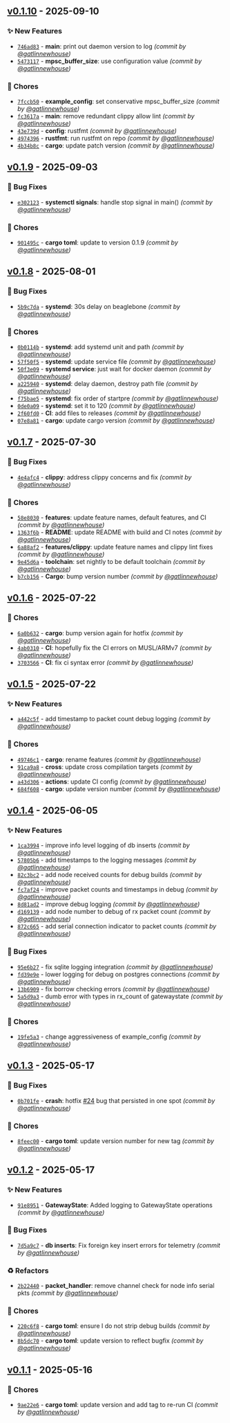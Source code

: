 

## [v0.1.10] - 2025-09-10
### :sparkles: New Features
- [`746ad83`](https://github.com/coffee-and-telesense/meshtastic-telemetry-daemon-rs/commit/746ad8304ce89462d932cd07ad5f550ce487ac3f) - **main**: print out daemon version to log *(commit by [@gatlinnewhouse](https://github.com/gatlinnewhouse))*
- [`5473117`](https://github.com/coffee-and-telesense/meshtastic-telemetry-daemon-rs/commit/5473117775c61a9de16a024cbec4f58c362aa915) - **mpsc_buffer_size**: use configuration value *(commit by [@gatlinnewhouse](https://github.com/gatlinnewhouse))*

### :wrench: Chores
- [`7fccb50`](https://github.com/coffee-and-telesense/meshtastic-telemetry-daemon-rs/commit/7fccb50e32ea2ff79cc0928543713fcc1cdca0f3) - **example_config**: set conservative mpsc_buffer_size *(commit by [@gatlinnewhouse](https://github.com/gatlinnewhouse))*
- [`fc3617a`](https://github.com/coffee-and-telesense/meshtastic-telemetry-daemon-rs/commit/fc3617ad43f3cf656e53d5225b759864cc65e313) - **main**: remove redundant clippy allow lint *(commit by [@gatlinnewhouse](https://github.com/gatlinnewhouse))*
- [`43e739d`](https://github.com/coffee-and-telesense/meshtastic-telemetry-daemon-rs/commit/43e739d3b40755ed6eaa911eddb104fb36b1cefc) - **config**: rustfmt *(commit by [@gatlinnewhouse](https://github.com/gatlinnewhouse))*
- [`4974396`](https://github.com/coffee-and-telesense/meshtastic-telemetry-daemon-rs/commit/4974396d3a4ad9ea1943b720ba2130c0e6e287a5) - **rustfmt**: run rustfmt on repo *(commit by [@gatlinnewhouse](https://github.com/gatlinnewhouse))*
- [`4b34b8c`](https://github.com/coffee-and-telesense/meshtastic-telemetry-daemon-rs/commit/4b34b8cb15663e36efd3b638742e132526b8b89f) - **cargo**: update patch version *(commit by [@gatlinnewhouse](https://github.com/gatlinnewhouse))*


## [v0.1.9] - 2025-09-03
### :bug: Bug Fixes
- [`e302123`](https://github.com/coffee-and-telesense/meshtastic-telemetry-daemon-rs/commit/e302123be1c8e00c1c8db1a77f73b376c5b02ddd) - **systemctl signals**: handle stop signal in main() *(commit by [@gatlinnewhouse](https://github.com/gatlinnewhouse))*

### :wrench: Chores
- [`901495c`](https://github.com/coffee-and-telesense/meshtastic-telemetry-daemon-rs/commit/901495cdbb2af4e9bafc42f47f96970b5f65337c) - **cargo toml**: update to version 0.1.9 *(commit by [@gatlinnewhouse](https://github.com/gatlinnewhouse))*


## [v0.1.8] - 2025-08-01
### :bug: Bug Fixes
- [`5b9c7da`](https://github.com/coffee-and-telesense/meshtastic-telemetry-daemon-rs/commit/5b9c7da1c0c01077214be573a9bbd23354e1bf00) - **systemd**: 30s delay on beaglebone *(commit by [@gatlinnewhouse](https://github.com/gatlinnewhouse))*

### :wrench: Chores
- [`0b0114b`](https://github.com/coffee-and-telesense/meshtastic-telemetry-daemon-rs/commit/0b0114b0a174dcf69d8ae6ca88f5652c2a435154) - **systemd**: add systemd unit and path *(commit by [@gatlinnewhouse](https://github.com/gatlinnewhouse))*
- [`57f50f5`](https://github.com/coffee-and-telesense/meshtastic-telemetry-daemon-rs/commit/57f50f54221cee57cd9152f69946839de349160a) - **systemd**: update service file *(commit by [@gatlinnewhouse](https://github.com/gatlinnewhouse))*
- [`50f3e09`](https://github.com/coffee-and-telesense/meshtastic-telemetry-daemon-rs/commit/50f3e0971a13905d651b3beb8d23de9dcd3e6f02) - **systemd service**: just wait for docker daemon *(commit by [@gatlinnewhouse](https://github.com/gatlinnewhouse))*
- [`a225940`](https://github.com/coffee-and-telesense/meshtastic-telemetry-daemon-rs/commit/a225940e4b9730380b537eabc0664450d4e294c9) - **systemd**: delay daemon, destroy path file *(commit by [@gatlinnewhouse](https://github.com/gatlinnewhouse))*
- [`f75bae5`](https://github.com/coffee-and-telesense/meshtastic-telemetry-daemon-rs/commit/f75bae563b2d5f5e8b4534102d25cef9f203e774) - **systemd**: fix order of startpre *(commit by [@gatlinnewhouse](https://github.com/gatlinnewhouse))*
- [`0de0a09`](https://github.com/coffee-and-telesense/meshtastic-telemetry-daemon-rs/commit/0de0a09ee2ff916af4a9610da8add32124cbd968) - **systemd**: set it to 120 *(commit by [@gatlinnewhouse](https://github.com/gatlinnewhouse))*
- [`2f60fd0`](https://github.com/coffee-and-telesense/meshtastic-telemetry-daemon-rs/commit/2f60fd0ebb45e8f1ea10deda420c51e66fef2007) - **CI**: add files to releases *(commit by [@gatlinnewhouse](https://github.com/gatlinnewhouse))*
- [`07e8a81`](https://github.com/coffee-and-telesense/meshtastic-telemetry-daemon-rs/commit/07e8a81265381d010c58ae1e99ec2249bb9cf072) - **cargo**: update cargo version *(commit by [@gatlinnewhouse](https://github.com/gatlinnewhouse))*


## [v0.1.7] - 2025-07-30
### :bug: Bug Fixes
- [`4e4afc4`](https://github.com/coffee-and-telesense/meshtastic-telemetry-daemon-rs/commit/4e4afc4203a667396b41aa49421227ec17b223e3) - **clippy**: address clippy concerns and fix *(commit by [@gatlinnewhouse](https://github.com/gatlinnewhouse))*

### :wrench: Chores
- [`58e8030`](https://github.com/coffee-and-telesense/meshtastic-telemetry-daemon-rs/commit/58e8030c133f8868a8dc24f2f772298f1817b7c6) - **features**: update feature names, default features, and CI *(commit by [@gatlinnewhouse](https://github.com/gatlinnewhouse))*
- [`1363f6b`](https://github.com/coffee-and-telesense/meshtastic-telemetry-daemon-rs/commit/1363f6bdf0c48e37a0ee36add73f61c6aff6541e) - **README**: update README with build and CI notes *(commit by [@gatlinnewhouse](https://github.com/gatlinnewhouse))*
- [`6a88af2`](https://github.com/coffee-and-telesense/meshtastic-telemetry-daemon-rs/commit/6a88af2ca7c789f34858584d69aa2b18296de12a) - **features/clippy**: update feature names and clippy lint fixes *(commit by [@gatlinnewhouse](https://github.com/gatlinnewhouse))*
- [`9e45d6a`](https://github.com/coffee-and-telesense/meshtastic-telemetry-daemon-rs/commit/9e45d6a0da62c0877e86e9dcb0d5f95a1603c9cd) - **toolchain**: set nightly to be default toolchain *(commit by [@gatlinnewhouse](https://github.com/gatlinnewhouse))*
- [`b7cb156`](https://github.com/coffee-and-telesense/meshtastic-telemetry-daemon-rs/commit/b7cb156b4c76706633da89159589a87c9e48b624) - **Cargo**: bump version number *(commit by [@gatlinnewhouse](https://github.com/gatlinnewhouse))*


## [v0.1.6] - 2025-07-22
### :wrench: Chores
- [`6a0b632`](https://github.com/coffee-and-telesense/meshtastic-telemetry-daemon-rs/commit/6a0b632ce5cd53028a45165f23ce2ad919e47ad6) - **cargo**: bump version again for hotfix *(commit by [@gatlinnewhouse](https://github.com/gatlinnewhouse))*
- [`4ab0310`](https://github.com/coffee-and-telesense/meshtastic-telemetry-daemon-rs/commit/4ab03101acee5331a44a2b4521a0d7a2082f302e) - **CI**: hopefully fix the CI errors on MUSL/ARMv7 *(commit by [@gatlinnewhouse](https://github.com/gatlinnewhouse))*
- [`3703566`](https://github.com/coffee-and-telesense/meshtastic-telemetry-daemon-rs/commit/3703566b8947a7cac42503b7a3b09f58c9436e94) - **CI**: fix ci syntax error *(commit by [@gatlinnewhouse](https://github.com/gatlinnewhouse))*


## [v0.1.5] - 2025-07-22
### :sparkles: New Features
- [`a442c5f`](https://github.com/coffee-and-telesense/meshtastic-telemetry-daemon-rs/commit/a442c5fa1407b378d5e46f7e0922ecb5b00ce88f) - add timestamp to packet count debug logging *(commit by [@gatlinnewhouse](https://github.com/gatlinnewhouse))*

### :wrench: Chores
- [`49746c1`](https://github.com/coffee-and-telesense/meshtastic-telemetry-daemon-rs/commit/49746c120d55832f3a203f63db8d92670e901bb7) - **cargo**: rename features *(commit by [@gatlinnewhouse](https://github.com/gatlinnewhouse))*
- [`91ca9a8`](https://github.com/coffee-and-telesense/meshtastic-telemetry-daemon-rs/commit/91ca9a84a82b6b0e9122bdcaf566195ae9700a12) - **cross**: update cross compilation targets *(commit by [@gatlinnewhouse](https://github.com/gatlinnewhouse))*
- [`a43d306`](https://github.com/coffee-and-telesense/meshtastic-telemetry-daemon-rs/commit/a43d306d4cc33ae5380f6bfb4972bba6f6880537) - **actions**: update CI config *(commit by [@gatlinnewhouse](https://github.com/gatlinnewhouse))*
- [`684f608`](https://github.com/coffee-and-telesense/meshtastic-telemetry-daemon-rs/commit/684f608856879ff258a35cfcadcf7129b269a9ec) - **cargo**: update version number *(commit by [@gatlinnewhouse](https://github.com/gatlinnewhouse))*


## [v0.1.4] - 2025-06-05
### :sparkles: New Features
- [`1ca3994`](https://github.com/coffee-and-telesense/meshtastic-telemetry-daemon-rs/commit/1ca3994197ea5bc3c4e78e519dd1604738440435) - improve info level logging of db inserts *(commit by [@gatlinnewhouse](https://github.com/gatlinnewhouse))*
- [`57805b6`](https://github.com/coffee-and-telesense/meshtastic-telemetry-daemon-rs/commit/57805b68646904656698b401fca29a4f019b05f2) - add timestamps to the logging messages *(commit by [@gatlinnewhouse](https://github.com/gatlinnewhouse))*
- [`82c3bc2`](https://github.com/coffee-and-telesense/meshtastic-telemetry-daemon-rs/commit/82c3bc2d1b290126908ae3e4eddc1665e6dd42a1) - add node received counts for debug builds *(commit by [@gatlinnewhouse](https://github.com/gatlinnewhouse))*
- [`fc7af24`](https://github.com/coffee-and-telesense/meshtastic-telemetry-daemon-rs/commit/fc7af24dd10100250953c69b1b042085d820fb17) - improve packet counts and timestamps in debug *(commit by [@gatlinnewhouse](https://github.com/gatlinnewhouse))*
- [`8d81ad2`](https://github.com/coffee-and-telesense/meshtastic-telemetry-daemon-rs/commit/8d81ad29a277bcd562116c39186431a52605c5ed) - improve debug logging *(commit by [@gatlinnewhouse](https://github.com/gatlinnewhouse))*
- [`d169139`](https://github.com/coffee-and-telesense/meshtastic-telemetry-daemon-rs/commit/d1691392123df39fcb4be325734697e70a4ccf93) - add node number to debug of rx packet count *(commit by [@gatlinnewhouse](https://github.com/gatlinnewhouse))*
- [`872c665`](https://github.com/coffee-and-telesense/meshtastic-telemetry-daemon-rs/commit/872c665e25d5b546ceb31283299871aaa5c4c878) - add serial connection indicator to packet counts *(commit by [@gatlinnewhouse](https://github.com/gatlinnewhouse))*

### :bug: Bug Fixes
- [`95e6b27`](https://github.com/coffee-and-telesense/meshtastic-telemetry-daemon-rs/commit/95e6b27c7644ed5a86e0c919f121940ded06d1a1) - fix sqlite logging integration *(commit by [@gatlinnewhouse](https://github.com/gatlinnewhouse))*
- [`fd39e9e`](https://github.com/coffee-and-telesense/meshtastic-telemetry-daemon-rs/commit/fd39e9e345684aab6ec725556465e5c2069f4d8e) - lower logging for debug on postgres connections *(commit by [@gatlinnewhouse](https://github.com/gatlinnewhouse))*
- [`13b6909`](https://github.com/coffee-and-telesense/meshtastic-telemetry-daemon-rs/commit/13b6909ce10f3b42d2e26bc4636b9c253faac84a) - fix borrow checking errors *(commit by [@gatlinnewhouse](https://github.com/gatlinnewhouse))*
- [`5a5d9a3`](https://github.com/coffee-and-telesense/meshtastic-telemetry-daemon-rs/commit/5a5d9a352508b6cff8adddffa244fdaf4b8057a4) - dumb error with types in rx_count of gatewaystate *(commit by [@gatlinnewhouse](https://github.com/gatlinnewhouse))*

### :wrench: Chores
- [`19fe5a3`](https://github.com/coffee-and-telesense/meshtastic-telemetry-daemon-rs/commit/19fe5a30c3e85e8447bbf27306e383745c51d684) - change aggressiveness of example_config *(commit by [@gatlinnewhouse](https://github.com/gatlinnewhouse))*


## [v0.1.3] - 2025-05-17
### :bug: Bug Fixes
- [`0b701fe`](https://github.com/coffee-and-telesense/meshtastic-telemetry-daemon-rs/commit/0b701fe5408dd6d45a137d4d486c9212ff1d9aea) - **crash**: hotfix [#24](https://github.com/coffee-and-telesense/meshtastic-telemetry-daemon-rs/pull/24) bug that persisted in one spot *(commit by [@gatlinnewhouse](https://github.com/gatlinnewhouse))*

### :wrench: Chores
- [`8feec00`](https://github.com/coffee-and-telesense/meshtastic-telemetry-daemon-rs/commit/8feec0029707cdbfe169baba5347960c8a5b46f2) - **cargo toml**: update version number for new tag *(commit by [@gatlinnewhouse](https://github.com/gatlinnewhouse))*


## [v0.1.2] - 2025-05-17
### :sparkles: New Features
- [`91e8951`](https://github.com/coffee-and-telesense/meshtastic-telemetry-daemon-rs/commit/91e8951bbb821b5ca2f36872b476d98c6bfe6b83) - **GatewayState**: Added logging to GatewayState operations *(commit by [@gatlinnewhouse](https://github.com/gatlinnewhouse))*

### :bug: Bug Fixes
- [`7d5a9c7`](https://github.com/coffee-and-telesense/meshtastic-telemetry-daemon-rs/commit/7d5a9c7d8a359c85fdbe5727444cc1ece2a2c59c) - **db inserts**: Fix foreign key insert errors for telemetry *(commit by [@gatlinnewhouse](https://github.com/gatlinnewhouse))*

### :recycle: Refactors
- [`2b22440`](https://github.com/coffee-and-telesense/meshtastic-telemetry-daemon-rs/commit/2b224402e3a37b8209e8e01d7e3865ac49489e77) - **packet_handler**: remove channel check for node info serial pkts *(commit by [@gatlinnewhouse](https://github.com/gatlinnewhouse))*

### :wrench: Chores
- [`220c6f8`](https://github.com/coffee-and-telesense/meshtastic-telemetry-daemon-rs/commit/220c6f8bd77385a6b401ebf51cea3a2a9affda2a) - **cargo toml**: ensure I do not strip debug builds *(commit by [@gatlinnewhouse](https://github.com/gatlinnewhouse))*
- [`8b5dc70`](https://github.com/coffee-and-telesense/meshtastic-telemetry-daemon-rs/commit/8b5dc70372cd4d6ada107e86622ace2f5ae93a1e) - **cargo toml**: update version to reflect bugfix *(commit by [@gatlinnewhouse](https://github.com/gatlinnewhouse))*


## [v0.1.1] - 2025-05-16
### :wrench: Chores
- [`9ae22e6`](https://github.com/coffee-and-telesense/meshtastic-telemetry-daemon-rs/commit/9ae22e6f1a2c5f0c4093c31e0539bafc409bfc47) - **cargo toml**: update version and add tag to re-run CI *(commit by [@gatlinnewhouse](https://github.com/gatlinnewhouse))*

[v0.1.1]: https://github.com/coffee-and-telesense/meshtastic-telemetry-daemon-rs/compare/v0.1.0...v0.1.1
[v0.1.2]: https://github.com/coffee-and-telesense/meshtastic-telemetry-daemon-rs/compare/v0.1.1...v0.1.2
[v0.1.3]: https://github.com/coffee-and-telesense/meshtastic-telemetry-daemon-rs/compare/v0.1.2...v0.1.3
[v0.1.4]: https://github.com/coffee-and-telesense/meshtastic-telemetry-daemon-rs/compare/v0.1.3...v0.1.4
[v0.1.5]: https://github.com/coffee-and-telesense/meshtastic-telemetry-daemon-rs/compare/v0.1.4...v0.1.5
[v0.1.6]: https://github.com/coffee-and-telesense/meshtastic-telemetry-daemon-rs/compare/v0.1.5...v0.1.6
[v0.1.7]: https://github.com/coffee-and-telesense/meshtastic-telemetry-daemon-rs/compare/v0.1.6...v0.1.7
[v0.1.8]: https://github.com/coffee-and-telesense/meshtastic-telemetry-daemon-rs/compare/v0.1.7...v0.1.8
[v0.1.9]: https://github.com/coffee-and-telesense/meshtastic-telemetry-daemon-rs/compare/v0.1.8...v0.1.9
[v0.1.10]: https://github.com/coffee-and-telesense/meshtastic-telemetry-daemon-rs/compare/v0.1.9...v0.1.10
